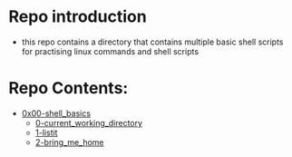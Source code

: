 # Repo introduction

- this repo contains a directory that contains multiple basic shell scripts for practising linux commands and shell scripts

# Repo Contents:

- [0x00-shell_basics](./0x00-shell_basics)
  - [0-current_working_directory](0x00-shell_basics/0-current_working_directory)
  - [1-listit](0x00-shell_basics/1-listit)
  - [2-bring_me_home](0x00-shell_basics/2-bring_me_home)
